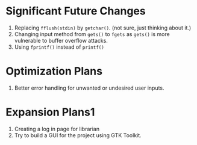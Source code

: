 # Significant Future Changes
1. Replacing <code>fflush(stdin)</code> by <code>getchar()</code>. (not sure, just thinking about it.)
2. Changing input method from <code>gets()</code> to <code>fgets</code> as <code>gets()</code> is more vulnerable to buffer overflow attacks.
3. Using <code>fprintf()</code> instead of <code>printf()</code>

# Optimization Plans
1. Better error handling for unwanted or undesired user inputs.

# Expansion Plans1
1. Creating a log in page for librarian
2. Try to build a GUI for the project using GTK Toolkit.
